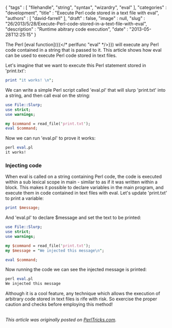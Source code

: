 {
   "tags" : [
      "filehandle",
      "string",
      "syntax",
      "wizardry",
      "eval"
   ],
   "categories" : "development",
   "title" : "Execute Perl code stored in a text file with eval",
   "authors" : [
      "david-farrell"
   ],
   "draft" : false,
   "image" : null,
   "slug" : "26/2013/5/28/Execute-Perl-code-stored-in-a-text-file-with-eval",
   "description" : "Runtime abitrary code execution",
   "date" : "2013-05-28T12:25:15"
}


The Perl [eval function]({{</* perlfunc "eval" */>}}) will execute any Perl code contained in a string that is passed to it. This article shows how eval can be used to execute Perl code stored in text files.

Let's imagine that we want to execute this Perl statement stored in 'print.txt':

```perl
print "it works! \n";
```

We can write a simple Perl script called 'eval.pl' that will slurp 'print.txt' into a string, and then call eval on the string:

```perl
use File::Slurp;
use strict;
use warnings;

my $command = read_file('print.txt');
eval $command;
```

Now we can run 'eval.pl' to prove it works:

```perl
perl eval.pl
it works!
```

### Injecting code

When eval is called on a string containing Perl code, the code is executed within a sub lexical scope in main - similar to as if it was written within a block. This makes it possible to declare variables in the main program, and execute them in code contained in text files with eval. Let's update 'print.txt' to print a variable:

```perl
print $message;
```

And 'eval.pl' to declare $message and set the text to be printed:

```perl
use File::Slurp;
use strict;
use warnings;

my $command = read_file('print.txt');
my $message = "We injected this message\n";

eval $command;
```

Now running the code we can see the injected message is printed:

```perl
perl eval.pl
We injected this message
```

Although it is a cool feature, any technique which allows the execution of arbitrary code stored in text files is rife with risk. So exercise the proper caution and checks before employing this method!

\
*This article was originally posted on [PerlTricks.com](http://perltricks.com).*
